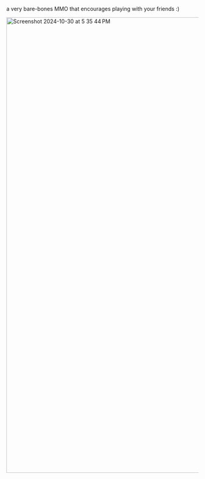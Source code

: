 a very bare-bones MMO that encourages playing with your friends :)

<img width="1196" alt="Screenshot 2024-10-30 at 5 35 44 PM" src="https://github.com/user-attachments/assets/6dc218e3-b743-4e9b-885f-01716549b800">
